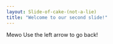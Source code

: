 ```yaml
---
layout: Slide-of-cake-(not-a-lie)
title: "Welcome to our second slide!"
---
```

Mewo
Use the left arrow to go back!
